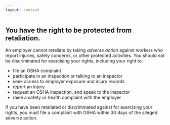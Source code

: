 ```yaml
---
layout: content
---
```

## You have the right to be protected from retaliation.

An employer cannot retaliate by taking _adverse action_ against workers who report injuries, safety concerns, or other protected activities. You should not be discriminated for exercising your rights, including your right to:

- file an OSHA complaint
- participate in an inspection or talking to an inspector
- seek access to employer exposure and injury records
- report an injury
- request an OSHA inspection, and speak to the inspector
- raise a safety or health complaint with the employer

If you have been retaliated or discriminated against for exercising your rights, you must file a complaint with OSHA within 30 days of the alleged adverse action.
